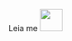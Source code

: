 Leia me
<img loading="lazy" src="https://cdn.jsdelivr.net/gh/devicons/devicon/icons/git/git-original.svg" width="40" height="40"/>
